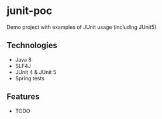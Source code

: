 # junit-poc
Demo project with examples of JUnit usage (including JUnit5)

## Technologies
* Java 8
* SLF4J
* JUnit 4 & JUnit 5
* Spring tests

## Features
* TODO
